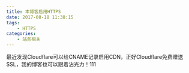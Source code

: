 ```yaml
---
title: 本博客启用HTTPS
date: 2017-08-18 11:38:15
tags:
    - HTTPS
categories: 
    - 站务相关
---
```


最近发现Cloudflare可以给CNAME记录启用CDN，正好Cloudflare免费赠送SSL，我的博客也可以跟着沾光力！111